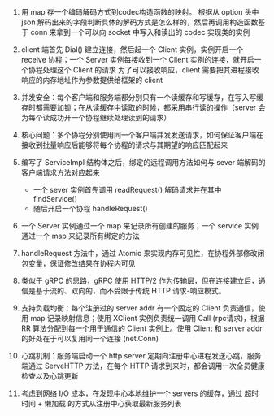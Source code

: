 
1. 用 map 存一个编码解码方式到codec构造函数的映射。
根据从 option 头中 json 解码出来的字段判断具体的解码方式是怎么样的，然后再调用构造函数基于 conn 来拿到一个可以向 socket 中写入和读出的 codec 实现类的实例

1. client 端首先 Dial() 建立连接，然后起一个 Client 实例，实例开启一个 receive 协程；一个 Server 实例每接收到一个 Client 实例的连接，就开启一个协程处理这个 Client 的请求
为了可以接收响应，client 需要把其进程接收响应的内存地址作为参数提供给框架的 client

2. 并发安全：每个客户端和服务端都分别只有一个读缓存和写缓存，在写入写缓存时都需要加锁；在从读缓存中读取的时候，都采用串行读的操作（server 会为每个读成功开一个协程继续处理读到的请求）


2. 核心问题：多个协程分别使用同一个客户端并发发送请求，如何保证客户端在接收到批量响应后能够将每个协程的请求与其期望的响应匹配起来

3. 编写了 ServiceImpl 结构体之后，绑定的远程调用方法如何与 sever 端解码的客户端请求方法对应起来
   * 一个 sever 实例首先调用 readRequest() 解码请求并在其中 findService()
   * 随后开启一个协程 handleRequest()

4. 一个 Server 实例通过一个 map 来记录所有创建的服务；一个 service 实例通过一个 map 来记录所有绑定的方法

5. handleRequest 方法中，通过 Atomic 来实现内存可见性，在协程外部修改闭包变量，保证修改结果在协程内可见

6. 类似于 gRPC 的思路，gRPC 使用 HTTP/2 作为传输层，但在连接建立后，通信是基于流的、双向的，而不受限于传统 HTTP 请求-响应模式。

7. 支持负载均衡：每个注册过的 server addr 有一个固定的 Client 负责通信，使用 map 记录映射信息；使用 XClient 实例负责统一调用 Call (rpc请求)，根据 RR 算法分配到每一个用于通信的 Client 实例上。使用 Client 和 server addr 的好处在于可以复用同一个连接 (net.Conn)

8. 心跳机制：服务端启动一个 http server 定期向注册中心进程发送心跳，服务端通过 ServeHTTP 方法，在每个 HTTP 请求到来时，都会调用一次全员健康检查以及心跳更新

9. 考虑到网络 I/O 成本，在发现中心本地维护一个 servers 的缓存，通过 超时时间 + 懒加载 的方式从注册中心获取最新服务列表